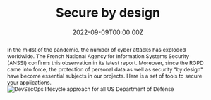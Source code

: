 ---
title: "Secure by design"

authors:
- David Aparicio

date: "2022-09-09T00:00:00Z"
doi: ""

publishDate: "2022-09-09T00:00:00Z"

publication_types: ["6"]

publication: In the magazine *Programmez!*  Hors série 8
publication_short: In *Programmez! HS8*

abstract: In the midst of the pandemic, the number of cyber attacks has exploded worldwide. The French National Agency for Information Systems Security (ANSSI) confirms this observation in its latest report. Moreover, since the RGPD came into force, the protection of personal data as well as security "by design" have become essential subjects in our projects. Here is a set of tools to secure your applications. ![DevSecOps lifecycle approach for all US Department of Defense](https://davidaparicio.gitlab.io/files/devsecops_software_lifecycle.jpg)

summary: This article presents a set of tools to secure your applications, following the Security by Design/DevSecOps methodologies.

tags: #[]
- Cybersecurity
- Security
- DevSecOps
featured: true

links:
- icon: book
  icon_pack: fas
  name: PDF
  url: "files/programmez_hs08.pdf"
  #url: https://programmez.com/magazine/article/la-securite-des-la-conception-secure-design
- icon: shopping-cart
  icon_pack: fas
  name: Buy
  url: https://programmez.com/magazine/article/la-securite-des-la-conception-secure-design
- icon: file
  icon_pack: fas
  name: Code
  url: https://github.com/davidaparicio/namecheck
- icon: twitter
  icon_pack: fab
  name: Twitter
  url: https://twitter.com/francoistonic/status/1568152549043093506 #https://twitter.com/francoistonic/status/1567184719070089219

url_pdf: ''
url_code: ''
url_dataset: ''
url_poster: ''
url_project: ''
url_slides: ''
url_source: ''
url_video: ''

image:
  caption: 'Image credit: [**Programmez! Hors série #8**](https://programmez.com/magazine/article/la-securite-des-la-conception-secure-design)'
  focal_point: ""
  preview_only: false

projects: [namecheck]
slides: ""
---